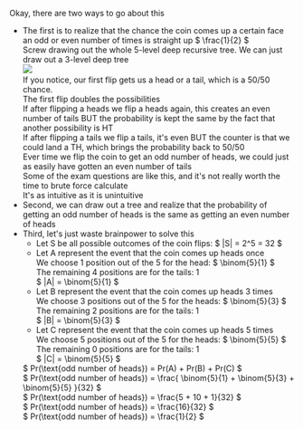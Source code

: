 Okay, there are two ways to go about this

<ul>
    <li> The first is to realize that the chance the coin comes up a certain face an odd or even number of times is straight up $ \frac{1}{2} $ <br/> 
    Screw drawing out the whole 5-level deep recursive tree. We can just draw out a 3-level deep tree <br/> 
    <img src="/images/comp2804/2018-fall-final/11/image.png"/> <br/> 
    If you notice, our first flip gets us a head or a tail, which is a 50/50 chance. <br/> 
    The first flip doubles the possibilities <br/> 
    If after flipping a heads we flip a heads again, this creates an even number of tails BUT the probability is kept the same by the fact that another possibility is HT <br/> 
    If after flipping a tails we flip a tails, it's even BUT the counter is that we could land a TH, which brings the probability back to 50/50 <br/> 
    Ever time we flip the coin to get an odd number of heads, we could just as easily have gotten an even number of tails <br/> 
    Some of the exam questions are like this, and it's not really worth the time to brute force calculate <br/> 
    It's as intuitive as it is unintuitive
    <li> Second, we can draw out a tree and realize that the probability of getting an odd number of heads is the same as getting an even number of heads
    <li> Third, let's just waste brainpower to solve this <br/> 
    <ul>
        <li> Let S be all possible outcomes of the coin flips: $ |S| = 2^5 = 32 $
        <li> Let A represent the event that the coin comes up heads once <br/> 
        We choose 1 position out of the 5 for the head: $ \binom{5}{1} $ <br/> 
        The remaining 4 positions are for the tails: 1 <br/> 
        $ |A| = \binom{5}{1} $
        <li> Let B represent the event that the coin comes up heads 3 times <br/> 
        We choose 3 positions out of the 5 for the heads: $ \binom{5}{3} $ <br/> 
        The remaining 2 positions are for the tails: 1 <br/> 
        $ |B| = \binom{5}{3} $
        <li> Let C represent the event that the coin comes up heads 5 times <br/> 
        We choose 5 positions out of the 5 for the heads: $ \binom{5}{5} $ <br/> 
        The remaining 0 positions are for the tails: 1 <br/> 
        $ |C| = \binom{5}{5} $
    </ul>
    $ Pr(\text{odd number of heads}) = Pr(A) + Pr(B) + Pr(C) $<br/>  
    $ Pr(\text{odd number of heads}) = \frac{ \binom{5}{1} + \binom{5}{3} + \binom{5}{5} }{32} $ <br/> 
    $ Pr(\text{odd number of heads}) = \frac{5 + 10 + 1}{32} $ <br/> 
    $ Pr(\text{odd number of heads}) = \frac{16}{32} $ <br/> 
    $ Pr(\text{odd number of heads}) = \frac{1}{2} $
</ul>
